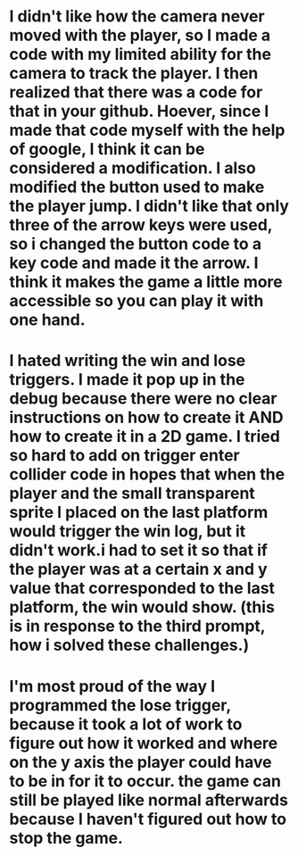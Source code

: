 # I didn't like how the camera never moved with the player, so I made a code with my limited ability for the camera to track the player. I then realized that there was a code for that in your github. Hoever, since I made that code myself with the help of google, I think it can be considered a modification. I also modified the button used to make the player jump. I didn't like that only three of the arrow keys were used, so i changed the button code to a key code and made it the arrow. I think it makes the game a little more accessible so you can play it with one hand.
# I hated writing the win and lose triggers. I made it pop up in the debug because there were no clear instructions on how to create it AND how to create it in a 2D game. I tried so hard to add on trigger enter collider code in hopes that when the player and the small transparent sprite I placed on the last platform would trigger the win log, but it didn't work.i had to set it so that if the player was at a certain x and y value that corresponded to the last platform, the win would show. (this is in response to the third prompt, how i solved these challenges.)
# I'm most proud of the way I programmed the lose trigger, because it took a lot of work to figure out how it worked and where on the y axis the player could have to be in for it to occur. the game can still be played like normal afterwards because I haven't figured out how to stop the game.
